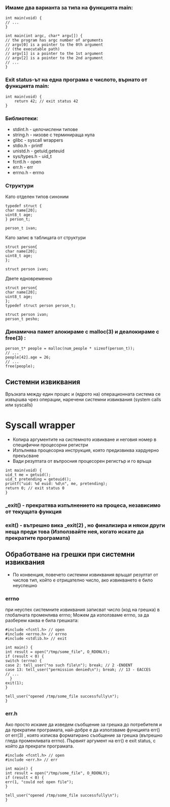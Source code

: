 ### Имаме два варианта за типа на функцията main:
```
int main(void) {
// ...
}

int main(int argc, char* argv[]) {
// the program has argc number of arguments
// argv[0] is a pointer to the 0th argument
// (the executable path)
// argv[1] is a pointer to the 1st argument
// argv[2] is a pointer to the 2nd argument
// ...
}
```
### Exit status-ът на една програма е числото, върнато от функцията main:
```
int main(void) {
    return 42; // exit status 42
}
```

### Библиотеки:
- stdint.h - целочислени типове
- string.h - низове с терминираща нула
- glibc - syscall wrappers
- stdio.h - printf
- unistd.h - getuid,geteuid
- sys/types.h - uid_t
- fcntl.h - open
- err.h - err
- errno.h - errno

### Структури
Като отделен типов синоним
```
typedef struct {
char name[20];
uint8_t age;
} person_t;

person_t ivan;
```
Като запис в таблицата от структури
```
struct person{
char name[20];
uint8_t age;
};

struct person ivan;
```
Двете едновременно
```
struct person{
char name[20];
uint8_t age;
};
typedef struct person person_t;

struct person ivan;
person_t pesho;
```
### Динамична памет алокираме с malloc(3) и деалокираме с free(3) :
```
person_t* people = malloc(num_people * sizeof(person_t));
// ...
people[42].age = 26;
// ...
free(people);
```
## Системни извиквания 
Връзката между един процес и (ядрото на) операционната система се
извършва чрез операции, наречени системни извиквания (system calls
или syscalls)
# Syscall wrapper 
- Копира аргументите на системното извикване и неговия номер в
специфични процесорни регистри
- Изпълнява процесорна инструкция, която предизвиква хардуерно
прекъсване
- Вади резултата от въпросния процесорен регистър и го връща
```
int main(void) {
uid_t me = getuid();
uid_t pretending = geteuid();
printf("uid: %d euid: %d\n", me, pretending);
return 0; // exit status 0
}
```

### _exit() - прекратява изпълнението на процеса, независимо от текущата функция
### exit() - вътрешно вика _exit(2) , но финализира и някои други неща преди това (Използвайте нея, когато искате да прекратите програмата)

## Обработване на грешки при системни извиквания
- По конвенция, повечето системни извиквания връщат резултат от
числов тип, който е отрицателно число, ако извикването е било
неуспешно

### errno
при неуспех системните извиквания записват число (код на
грешка) в глобалната променлива errno; 
Можем да използваме errno, за да разберем каква е била грешката:
```
#include <fcntl.h> // open
#include <errno.h> // errno
#include <stdlib.h> // exit

int main() {
int result = open("/tmp/some_file", O_RDONLY);
if (result < 0) {
switch (errno) {
case 2: tell_user("no such file\n"); break; // 2 -ENOENT
case 13: tell_user("permission denied\n"); break; // 13 - EACCES
// ...
  }
exit(1);
}

tell_user("opened /tmp/some_file successfully\n");
}
```
### err.h

Ако просто искаме да изведем съобщение за грешка до потребителя и да
прекратим програмата, най-добре е да използваме функцията err() от
err(3) , която изписва форматирано съобщение за грешка (вътрешно гледа
променливата errno).
Първият аргумент на err() е exit status, с който да прекрати програмата.
```
#include <fcntl.h> // open
#include <err.h> // err

int main() {
int result = open("/tmp/some_file", O_RDONLY);
if (result < 0) {
err(1, "could not open file");
}

tell_user("opened /tmp/some_file successfully\n");
}
```






